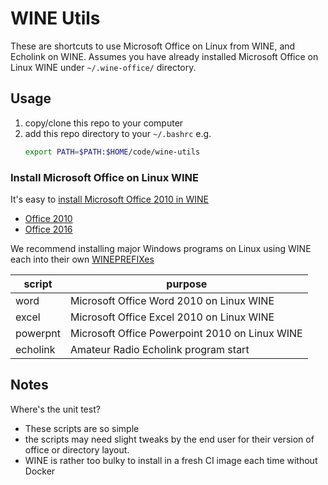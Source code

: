 # WINE Utils

These are shortcuts to use Microsoft Office on Linux from WINE, and Echolink on WINE.
Assumes you have already installed Microsoft Office on Linux WINE under `~/.wine-office/` directory.

## Usage

1. copy/clone this repo to your computer
2. add this repo directory to your `~/.bashrc` e.g.
   ```sh
   export PATH=$PATH:$HOME/code/wine-utils
   ```

### Install Microsoft Office on Linux WINE

It's easy to 
[install Microsoft Office 2010 in WINE](https://www.scivision.co/install-microsoft-office-linux-wine/)

-   [Office 2010](https://appdb.winehq.org/objectManager.php?sClass=version&iId=17336)
-   [Office 2016](https://appdb.winehq.org/objectManager.php?sClass=version&iId=34941)

We recommend installing major Windows programs on Linux using WINE each into their own
[WINEPREFIXes](https://www.scivision.co/making-wineprefix/)

 script   | purpose
----------|------------
 word     | Microsoft Office Word 2010 on Linux WINE
 excel    | Microsoft Office Excel 2010 on Linux WINE
 powerpnt | Microsoft Office Powerpoint 2010 on Linux WINE
 echolink | Amateur Radio Echolink program start


## Notes

Where's the unit test? 

* These scripts are so simple
* the scripts may need slight tweaks by the end user for their version of office or directory layout.
* WINE is rather too bulky to install in a fresh CI image each time without Docker
